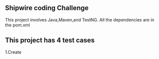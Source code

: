 ## Shipwire coding Challenge

This project involves Java,Maven,and TestNG. All the dependencies are in the pom.xml

## This project has 4 test cases

1.Create